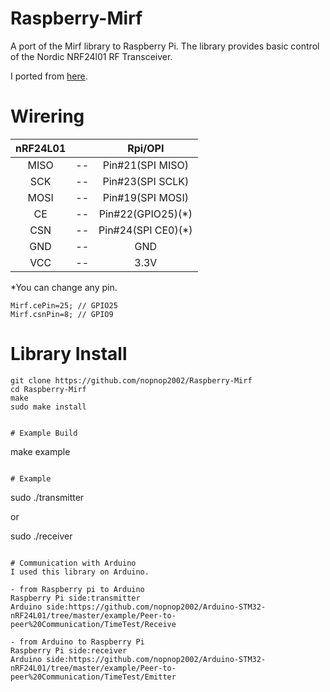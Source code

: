 # Raspberry-Mirf
A port of the Mirf library to Raspberry Pi. The library provides basic control of the Nordic NRF24l01 RF Transceiver.

I ported from [here](https://github.com/dingcheng/MirfPi).

# Wirering

|nRF24L01||Rpi/OPI|
|:-:|:-:|:-:|
|MISO|--|Pin#21(SPI MISO)|
|SCK|--|Pin#23(SPI SCLK)|
|MOSI|--|Pin#19(SPI MOSI)|
|CE|--|Pin#22(GPIO25)(*)|
|CSN|--|Pin#24(SPI CE0)(*)|
|GND|--|GND|
|VCC|--|3.3V|

\*You can change any pin.   
```
Mirf.cePin=25; // GPIO25
Mirf.csnPin=8; // GPIO9
```

# Library Install
```
git clone https://github.com/nopnop2002/Raspberry-Mirf
cd Raspberry-Mirf
make
sudo make install


# Example Build
```
make example
```

# Example 
```
sudo ./transmitter

or 

sudo ./receiver
```

# Communication with Arduino
I used this library on Arduino.   

- from Raspberry pi to Arduino   
Raspberry Pi side:transmitter   
Arduino side:https://github.com/nopnop2002/Arduino-STM32-nRF24L01/tree/master/example/Peer-to-peer%20Communication/TimeTest/Receive

- from Arduino to Raspberry Pi
Raspberry Pi side:receiver   
Arduino side:https://github.com/nopnop2002/Arduino-STM32-nRF24L01/tree/master/example/Peer-to-peer%20Communication/TimeTest/Emitter

